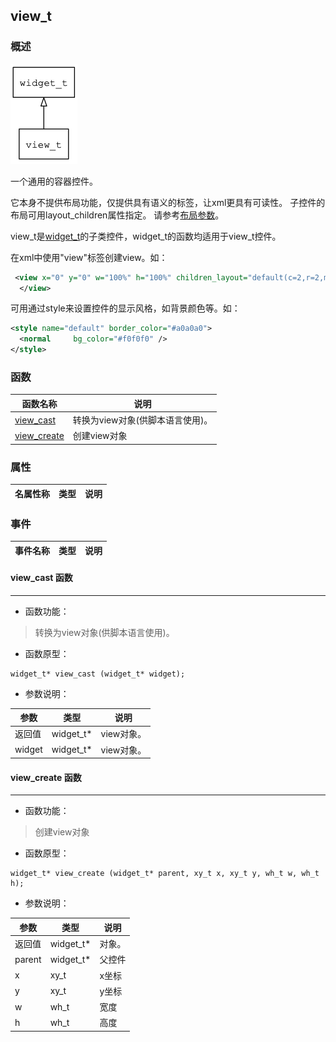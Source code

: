 ## view\_t
### 概述
![image](images/view_t_0.png)

 一个通用的容器控件。

 它本身不提供布局功能，仅提供具有语义的标签，让xml更具有可读性。
 子控件的布局可用layout\_children属性指定。
 请参考[布局参数](https://github.com/zlgopen/awtk/blob/master/docs/layout.md)。

 view\_t是[widget\_t](widget_t.md)的子类控件，widget\_t的函数均适用于view\_t控件。

 在xml中使用"view"标签创建view。如：

 ```xml
  <view x="0" y="0" w="100%" h="100%" children_layout="default(c=2,r=2,m=5,s=5)">
   </view>
 ```

 可用通过style来设置控件的显示风格，如背景颜色等。如：

 ```xml
 <style name="default" border_color="#a0a0a0">
   <normal     bg_color="#f0f0f0" />
 </style>
 ```
### 函数
<p id="view_t_methods">

| 函数名称 | 说明 | 
| -------- | ------------ | 
| <a href="#view_t_view_cast">view\_cast</a> | 转换为view对象(供脚本语言使用)。 |
| <a href="#view_t_view_create">view\_create</a> | 创建view对象 |
### 属性
<p id="view_t_properties">

| 名属性称 | 类型 | 说明 | 
| -------- | ----- | ------------ | 
### 事件
<p id="view_t_events">

| 事件名称 | 类型  | 说明 | 
| -------- | ----- | ------- | 
#### view\_cast 函数
-----------------------

* 函数功能：

> <p id="view_t_view_cast"> 转换为view对象(供脚本语言使用)。



* 函数原型：

```
widget_t* view_cast (widget_t* widget);
```

* 参数说明：

| 参数 | 类型 | 说明 |
| -------- | ----- | --------- |
| 返回值 | widget\_t* | view对象。 |
| widget | widget\_t* | view对象。 |
#### view\_create 函数
-----------------------

* 函数功能：

> <p id="view_t_view_create"> 创建view对象



* 函数原型：

```
widget_t* view_create (widget_t* parent, xy_t x, xy_t y, wh_t w, wh_t h);
```

* 参数说明：

| 参数 | 类型 | 说明 |
| -------- | ----- | --------- |
| 返回值 | widget\_t* | 对象。 |
| parent | widget\_t* | 父控件 |
| x | xy\_t | x坐标 |
| y | xy\_t | y坐标 |
| w | wh\_t | 宽度 |
| h | wh\_t | 高度 |
